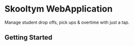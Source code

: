 # Skooltym WebApplication

Manage student drop offs, pick ups & overtime with just a tap.

## Getting Started
